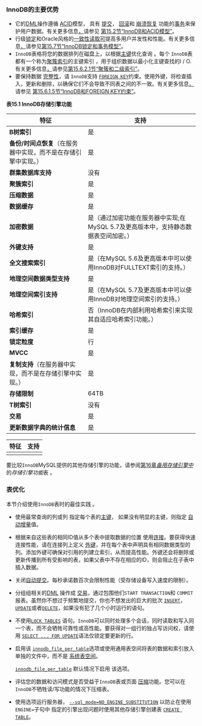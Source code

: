 ### InnoDB的主要优势

- 它的[DML](https://dev.mysql.com/doc/refman/8.0/en/glossary.html#glos_dml)操作遵循 [ACID](https://dev.mysql.com/doc/refman/8.0/en/glossary.html#glos_acid)模型， 具有 [提交](https://dev.mysql.com/doc/refman/8.0/en/glossary.html#glos_commit)， [回滚](https://dev.mysql.com/doc/refman/8.0/en/glossary.html#glos_rollback)和 [崩溃恢复](https://dev.mysql.com/doc/refman/8.0/en/glossary.html#glos_crash_recovery) 功能的[事务](https://dev.mysql.com/doc/refman/8.0/en/glossary.html#glos_transaction)来保护用户数据。有关更多信息[，](https://dev.mysql.com/doc/refman/8.0/en/mysql-acid.html)请参见 [第15.2节“InnoDB和ACID模型”](https://dev.mysql.com/doc/refman/8.0/en/mysql-acid.html)。
- 行级[锁定](https://dev.mysql.com/doc/refman/8.0/en/glossary.html#glos_locking)和Oracle风格的[一致性读取可](https://dev.mysql.com/doc/refman/8.0/en/glossary.html#glos_consistent_read)提高多用户并发性和性能。有关更多信息[，](https://dev.mysql.com/doc/refman/8.0/en/innodb-locking-transaction-model.html)请参见[第15.7节“InnoDB锁定和事务模型”](https://dev.mysql.com/doc/refman/8.0/en/innodb-locking-transaction-model.html)。
- `InnoDB`表格将您的数据排列在磁盘上，以根据[主键](https://dev.mysql.com/doc/refman/8.0/en/glossary.html#glos_primary_key)优化查询 。每个 `InnoDB`表都有一个称为[聚簇索引](https://dev.mysql.com/doc/refman/8.0/en/glossary.html#glos_clustered_index)的主键索引 ，用于组织数据以最小化主键查找的I / O. 有关更多信息[，](https://dev.mysql.com/doc/refman/8.0/en/innodb-index-types.html)请参见[第15.6.2.1节“聚簇和二级索引”](https://dev.mysql.com/doc/refman/8.0/en/innodb-index-types.html)。
- 要保持数据 [完整性](https://dev.mysql.com/doc/refman/8.0/en/glossary.html#glos_referential_integrity)，请 `InnoDB`支持 [`FOREIGN KEY`](https://dev.mysql.com/doc/refman/8.0/en/glossary.html#glos_foreign_key)约束。使用外键，将检查插入，更新和删除，以确保它们不会导致不同表之间的不一致。有关更多信息[，](https://dev.mysql.com/doc/refman/8.0/en/innodb-foreign-key-constraints.html)请参见 [第15.6.1.5节“InnoDB和FOREIGN KEY约束”](https://dev.mysql.com/doc/refman/8.0/en/innodb-foreign-key-constraints.html)。

**表15.1 InnoDB存储引擎功能**

| 特征                                                         | 支持                                                         |
| ------------------------------------------------------------ | ------------------------------------------------------------ |
| **B树索引**                                                  | 是                                                           |
| **备份/时间点恢复**（在服务器中实现，而不是在存储引擎中实现。） | 是                                                           |
| **群集数据库支持**                                           | 没有                                                         |
| **聚簇索引**                                                 | 是                                                           |
| **压缩数据**                                                 | 是                                                           |
| **数据缓存**                                                 | 是                                                           |
| **加密数据**                                                 | 是（通过加密功能在服务器中实现;在MySQL 5.7及更高版本中，支持静态数据表空间加密。） |
| **外键支持**                                                 | 是                                                           |
| **全文搜索索引**                                             | 是（在MySQL 5.6及更高版本中可以使用InnoDB对FULLTEXT索引的支持。） |
| **地理空间数据类型支持**                                     | 是                                                           |
| **地理空间索引支持**                                         | 是（在MySQL 5.7及更高版本中可以使用InnoDB对地理空间索引的支持。） |
| **哈希索引**                                                 | 否（InnoDB在内部利用哈希索引来实现其自适应哈希索引功能。）   |
| **索引缓存**                                                 | 是                                                           |
| **锁定粒度**                                                 | 行                                                           |
| **MVCC**                                                     | 是                                                           |
| **复制支持**（在服务器中实现，而不是在存储引擎中实现。）     | 是                                                           |
| **存储限制**                                                 | 64TB                                                         |
| **T树索引**                                                  | 没有                                                         |
| **交易**                                                     | 是                                                           |
| **更新数据字典的统计信息**                                   | 是                                                           |

| 特征 | 支持 |
| ---- | ---- |
|      |      |

要比较`InnoDB`MySQL提供的其他存储引擎的功能，请参阅[第16章](https://dev.mysql.com/doc/refman/8.0/en/storage-engines.html)[*备用存储引擎中*](https://dev.mysql.com/doc/refman/8.0/en/storage-engines.html)的*存储引擎功能*表 。

### 表优化

本节介绍使用`InnoDB`表时的最佳实践 。

- 使用最常查询的列或列 指定每个表的[主键](https://dev.mysql.com/doc/refman/8.0/en/glossary.html#glos_primary_key)， 如果没有明显的主键，则指定 [自动增量](https://dev.mysql.com/doc/refman/8.0/en/glossary.html#glos_auto_increment)值。

- 根据来自这些表的相同ID值从多个表中提取数据的位置 使用[连接](https://dev.mysql.com/doc/refman/8.0/en/glossary.html#glos_join)。要获得快速连接性能，请在连接列上定义 [外键](https://dev.mysql.com/doc/refman/8.0/en/glossary.html#glos_foreign_key)，并在每个表中声明具有相同数据类型的列。添加外键可确保对引用的列建立索引，从而提高性能。外键还会将删除或更新传播到所有受影响的表，如果父表中不存在相应的ID，则会阻止在子表中插入数据。

- 关闭[自动提交](https://dev.mysql.com/doc/refman/8.0/en/glossary.html#glos_autocommit)。每秒承诺数百次会限制性能（受存储设备写入速度的限制）。

- 分组组相关的[DML](https://dev.mysql.com/doc/refman/8.0/en/glossary.html#glos_dml) 操作成 [交易](https://dev.mysql.com/doc/refman/8.0/en/glossary.html#glos_transaction)，通过包围他们`START TRANSACTION`和 `COMMIT`报表。虽然你不想过于频繁地提交，你也不想发出的巨大的批次 [`INSERT`](https://dev.mysql.com/doc/refman/8.0/en/insert.html)， [`UPDATE`](https://dev.mysql.com/doc/refman/8.0/en/update.html)或者[`DELETE`](https://dev.mysql.com/doc/refman/8.0/en/delete.html)，如果没有犯了几个小时运行的语句。

- 不使用[`LOCK TABLES`](https://dev.mysql.com/doc/refman/8.0/en/lock-tables.html) 语句。`InnoDB`可以同时处理多个会话，同时读取和写入同一个表，而不会牺牲可靠性或高性能。要获得对一组行的独占写访问权，请使用 [`SELECT ... FOR UPDATE`](https://dev.mysql.com/doc/refman/8.0/en/innodb-locking-reads.html)语法仅锁定要更新的行。

- 启用该 [`innodb_file_per_table`](https://dev.mysql.com/doc/refman/8.0/en/innodb-parameters.html#sysvar_innodb_file_per_table)选项或使用通用表空间将表的数据和索引放入单独的文件中，而不是 [系统表空间](https://dev.mysql.com/doc/refman/8.0/en/glossary.html#glos_system_tablespace)。

  [`innodb_file_per_table`](https://dev.mysql.com/doc/refman/8.0/en/innodb-parameters.html#sysvar_innodb_file_per_table) 默认情况下启用 该选项。

- 评估您的数据和访问模式是否受益于`InnoDB`表或页面 [压缩](https://dev.mysql.com/doc/refman/8.0/en/glossary.html#glos_compression)功能。您可以在`InnoDB`不牺牲读/写功能的情况下压缩表。

- 使用选项运行服务器， [`--sql_mode=NO_ENGINE_SUBSTITUTION`](https://dev.mysql.com/doc/refman/8.0/en/server-system-variables.html#sysvar_sql_mode) 以防止在使用`ENGINE=`子句中 指定的引擎出现问题时使用其他存储引擎创建表 [`CREATE TABLE`](https://dev.mysql.com/doc/refman/8.0/en/create-table.html)。

